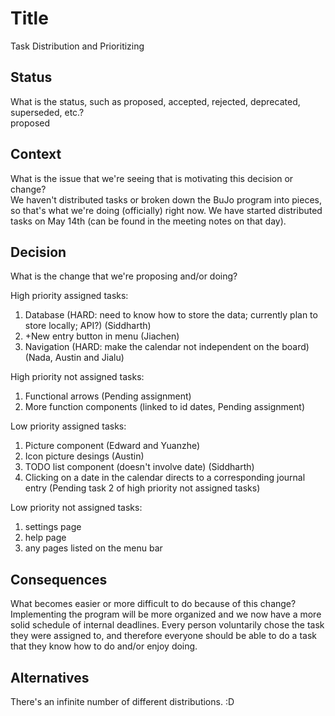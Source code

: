 # Title
Task Distribution and Prioritizing

## Status

What is the status, such as proposed, accepted, rejected, deprecated, superseded, etc.?  
proposed

## Context

What is the issue that we're seeing that is motivating this decision or change?  
We haven't distributed tasks or broken down the BuJo program into pieces, so that's what we're doing (officially) right now. We have started distributed tasks on May 14th (can be found in the meeting notes on that day).

## Decision

What is the change that we're proposing and/or doing?

High priority assigned tasks:  
1. Database (HARD: need to know how to store the data; currently plan to store locally; API?) (Siddharth) 
2. +New entry button in menu (Jiachen) 
3. Navigation (HARD: make the calendar not independent on the board) (Nada, Austin and Jialu)

High priority not assigned tasks:  
1. Functional arrows (Pending assignment)
2. More function components (linked to id dates, Pending assignment) 

Low priority assigned tasks:  
1. Picture component (Edward and Yuanzhe) 
2. Icon picture desings (Austin)
3. TODO list component (doesn't involve date) (Siddharth) 
4. Clicking on a date in the calendar directs to a corresponding journal entry (Pending task 2 of high priority not assigned tasks)

Low priority not assigned tasks:  
1. settings page
2. help page
3. any pages listed on the menu bar

## Consequences

What becomes easier or more difficult to do because of this change?  
Implementing the program will be more organized and we now have a more solid schedule of internal deadlines. Every person voluntarily chose the task they were assigned to, and therefore everyone should be able to do a task that they know how to do and/or enjoy doing. 

## Alternatives
There's an infinite number of different distributions. :D